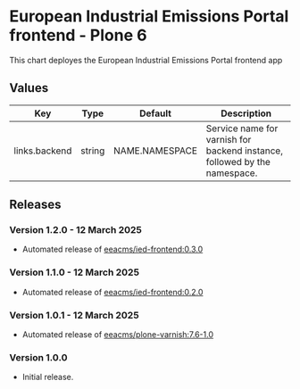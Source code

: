 # European Industrial Emissions Portal frontend - Plone 6

This chart deployes the European Industrial Emissions Portal frontend app

## Values

| Key           | Type   | Default        | Description                                                               |
| ------------- | ------ | -------------- | ------------------------------------------------------------------------- |
| links.backend | string | NAME.NAMESPACE | Service name for varnish for backend instance, followed by the namespace. |

## Releases

### Version 1.2.0 - 12 March 2025
- Automated release of [eeacms/ied-frontend:0.3.0](https://github.com/eea/ied-frontend/releases)

### Version 1.1.0 - 12 March 2025
- Automated release of [eeacms/ied-frontend:0.2.0](https://github.com/eea/ied-frontend/releases)

### Version 1.0.1 - 12 March 2025
- Automated release of [eeacms/plone-varnish:7.6-1.0](https://github.com/eea/plone-varnish/releases)

### Version 1.0.0

- Initial release.
